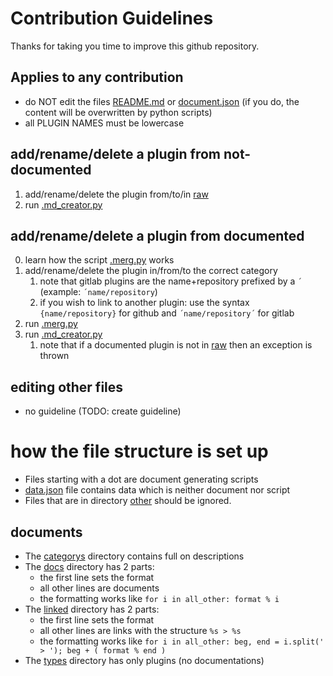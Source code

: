 # Contribution Guidelines
Thanks for taking you time to improve this github repository.
## Applies to any contribution
* do NOT edit the files [README.md](README.md) or [document.json](document.json)
 (if you do, the content will be overwritten by python scripts)
* all PLUGIN NAMES must be lowercase
## add/rename/delete a plugin from not-documented
1. add/rename/delete the plugin from/to/in [raw](raw)
2. run [.md_creator.py](.md_creator.py)
## add/rename/delete a plugin from documented
0. learn how the script [.merg.py](document/.merg.py) works
1. add/rename/delete the plugin in/from/to the correct category
    1. note that gitlab plugins are the name+repository prefixed by a `´` (example: `´name/repository`)
    2. if you wish to link to another plugin: use the syntax `{name/repository}` for github and `´name/repository´` for gitlab
2. run [.merg.py](document/.merg.py)
3. run [.md_creator.py](.md_creator.py)
    1. note that if a documented plugin is not in [raw](raw) then an exception is thrown
## editing other files
* no guideline (TODO: create guideline)
# how the file structure is set up
* Files starting with a dot are document generating scripts
* [data.json](data.json) file contains data which is neither document nor script
* Files that are in directory [other](other) should be ignored.
## documents
* The [categorys](document/categorys) directory contains full on descriptions
* The [docs](document/docs) directory has 2 parts:
    * the first line sets the format
    * all other lines are documents
    * the formatting works like `for i in all_other: format % i`
* The [linked](document/linked) directory has 2 parts:
    * the first line sets the format
    * all other lines are links with the structure `%s > %s`
    * the formatting works like `for i in all_other: beg, end = i.split(' > '); beg + ( format % end )`
* The [types](document/types) directory has only plugins (no documentations)

